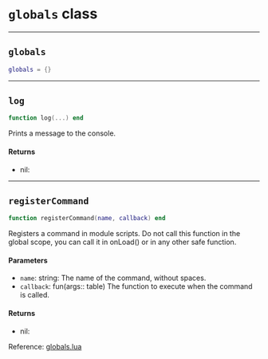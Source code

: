 # `globals` class

-----

## `globals`
```lua
globals = {}
```

-----

## `log`
```lua
function log(...) end
```
Prints a message to the console.

#### Returns
- nil: 

-----

## `registerCommand`
```lua
function registerCommand(name, callback) end
```
Registers a command in module scripts.
Do not call this function in the global scope, you
can call it in onLoad() or in any other safe function.

#### Parameters
- `name`: string: The name of the command, without spaces.
- `callback`: fun(args:: table) The function to execute when the command is called.
#### Returns
- nil:

Reference: [globals.lua](https://github.com/flarialmc/scripting-wiki/tree/main/autocomplete/misc/globals.lua)